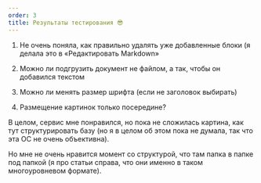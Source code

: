 ```yaml
---
order: 3
title: Результаты тестирования 😎
---
```


1. Не очень поняла, как правильно удалять уже добавленные блоки (я делала это в «Редактировать Markdown»

2. Можно ли подгрузить документ не файлом, а так, чтобы он добавился текстом

3. Можно ли менять размер шрифта (если не заголовок выбирать)

4. Размещение картинок только посередине?



В целом, сервис мне понравился, но пока не сложилась картина, как тут структурировать базу (но я в целом об этом пока не думала, так что эта ОС не очень объективна).

Но мне не очень нравится момент со структурой, что там папка в папке под папкой (я про статьи справа, что они именно в таком многоуровневом формате).


